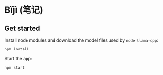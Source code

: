 # Bǐjì (笔记)

## Get started

Install node modules and download the model files used by `node-llama-cpp`:

```bash
npm install
```

Start the app:

```bash
npm start
```
